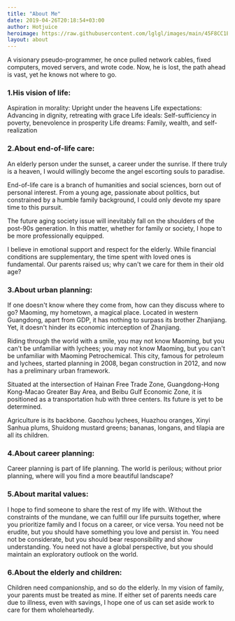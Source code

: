 ```yaml
---
title: "About Me"
date: 2019-04-26T20:18:54+03:00
author: Hotjuice
heroimage: https://raw.githubusercontent.com/lglgl/images/main/45F8CC1E-6BB0-4FEF-8E37-49C116657149_1_105_c.jpeg
layout: about
---
```


A visionary pseudo-programmer, he once pulled network cables, fixed computers, moved servers, and wrote code. Now, he is lost, the path ahead is vast, yet he knows not where to go.

### 1.His vision of life:
Aspiration in morality: Upright under the heavens
Life expectations: Advancing in dignity, retreating with grace
Life ideals: Self-sufficiency in poverty, benevolence in prosperity
Life dreams: Family, wealth, and self-realization

### 2.About end-of-life care:
An elderly person under the sunset, a career under the sunrise. If there truly is a heaven, I would willingly become the angel escorting souls to paradise.

End-of-life care is a branch of humanities and social sciences, born out of personal interest. From a young age, passionate about politics, but constrained by a humble family background, I could only devote my spare time to this pursuit.

The future aging society issue will inevitably fall on the shoulders of the post-90s generation. In this matter, whether for family or society, I hope to be more professionally equipped.

I believe in emotional support and respect for the elderly. While financial conditions are supplementary, the time spent with loved ones is fundamental. Our parents raised us; why can't we care for them in their old age?

### 3.About urban planning:
If one doesn't know where they come from, how can they discuss where to go?
Maoming, my hometown, a magical place. Located in western Guangdong, apart from GDP, it has nothing to surpass its brother Zhanjiang. Yet, it doesn't hinder its economic interception of Zhanjiang.

Riding through the world with a smile, you may not know Maoming, but you can't be unfamiliar with lychees; you may not know Maoming, but you can't be unfamiliar with Maoming Petrochemical. This city, famous for petroleum and lychees, started planning in 2008, began construction in 2012, and now has a preliminary urban framework.

Situated at the intersection of Hainan Free Trade Zone, Guangdong-Hong Kong-Macao Greater Bay Area, and Beibu Gulf Economic Zone, it is positioned as a transportation hub with three centers. Its future is yet to be determined.

Agriculture is its backbone. Gaozhou lychees, Huazhou oranges, Xinyi Sanhua plums, Shuidong mustard greens; bananas, longans, and tilapia are all its children.

### 4.About career planning:
Career planning is part of life planning. The world is perilous; without prior planning, where will you find a more beautiful landscape?

### 5.About marital values:
I hope to find someone to share the rest of my life with. Without the constraints of the mundane, we can fulfill our life pursuits together, where you prioritize family and I focus on a career, or vice versa.
You need not be erudite, but you should have something you love and persist in.
You need not be considerate, but you should bear responsibility and show understanding.
You need not have a global perspective, but you should maintain an exploratory outlook on the world.

### 6.About the elderly and children:
Children need companionship, and so do the elderly.
In my vision of family, your parents must be treated as mine. If either set of parents needs care due to illness, even with savings, I hope one of us can set aside work to care for them wholeheartedly.





